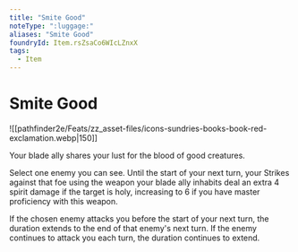 ```yaml
---
title: "Smite Good"
noteType: ":luggage:"
aliases: "Smite Good"
foundryId: Item.rsZsaCo6WIcLZnxX
tags:
  - Item
---
```


# Smite Good
![[pathfinder2e/Feats/zz_asset-files/icons-sundries-books-book-red-exclamation.webp|150]]

Your blade ally shares your lust for the blood of good creatures.

Select one enemy you can see. Until the start of your next turn, your Strikes against that foe using the weapon your blade ally inhabits deal an extra 4 spirit damage if the target is holy, increasing to 6 if you have master proficiency with this weapon.

If the chosen enemy attacks you before the start of your next turn, the duration extends to the end of that enemy's next turn. If the enemy continues to attack you each turn, the duration continues to extend.


